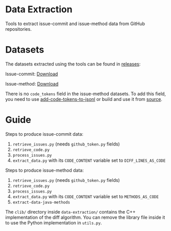 # Data Extraction

Tools to extract issue-commit and issue-method data from GitHub repositories.

# Datasets

The datasets extracted using the tools can be found in
[releases](https://github.com/pragma-once/tracebert-improved/releases):

Issue-commit:
[Download](https://github.com/pragma-once/tracebert-improved/releases/download/v0.1/extracted-data-issue-code-diff-2022-06-06.zip)

Issue-method:
[Download](https://github.com/pragma-once/tracebert-improved/releases/download/v0.1/extracted-data-issue-code-method-2022-06-08.zip)

There is no `code_tokens` field in the issue-method datasets.
To add this field, you need to use
[add-code-tokens-to-jsonl](https://github.com/pragma-once/tracebert-improved/releases/download/v0.1/add-code-tokens-to-jsonl.jar)
or build and use it from
[source](https://github.com/pragma-once/tracebert-improved/tree/main/data-extraction/data-extraction/add-code-tokens-to-jsonl).

# Guide

Steps to produce issue-commit data:

1. `retrieve_issues.py` (needs `github_token.py` fields)
2. `retrieve_code.py`
3. `process_issues.py`
4. `extract_data.py` with its `CODE_CONTENT` variable set to `DIFF_LINES_AS_CODE`

Steps to produce issue-method data:

1. `retrieve_issues.py` (needs `github_token.py` fields)
2. `retrieve_code.py`
3. `process_issues.py`
4. `extract_data.py` with its `CODE_CONTENT` variable set to `METHODS_AS_CODE`
5. `extract-data-java-methods`

The `clib/` directory inside `data-extraction/` contains the C++ implementation of the diff algorithm.
You can remove the library file inside it to use the Python implementation in `utils.py`.
